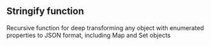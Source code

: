 ## Stringify function

Recursive function for deep transforming any object with enumerated properties to JSON format, including Map and Set objects